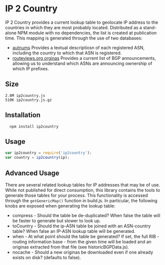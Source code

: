 IP 2 Country
============

IP 2 Country provides a current lookup table to geolocate IP address to
the countries in which they are most probably located. Distributed as a
stand-alone NPM module with no dependencies, the list is created at publication
time. This mapping is generated through the use of two databases:

 * [autnums](http://www.cidr-report.org/as2.0/autnums.html) Provides a
    textual descriptiosn of each registered ASN, including the country to which
    that ASN is registered.
 * [routeviews.org orginas](http://www.routeviews.org/) Provides a
    current list of BGP announcements, allowing us to understand which ASNs
    are announcing ownership of which IP prefixes.

Size
-----

```
2.0M ip2country.js
510K ip2country.js.gz
```

Installation
-----

```
  npm install ip2country
```

Usage
-----

```javascript
var ip2country = require('ip2country');
var country = ip2country(ip);
```

Advanced Usage
--------------

There are several related lookup tables for IP addresses that may be of use.
While not published for direct consumption, this library contains the tools
to generate those tables for your process. This functionality is accessed
through the ```getGenericMap()``` function in build.js. In particular, the
following knobs are exposed when generating the lookup table:

  * compress - Should the table be de-duplicated? When false the table will be
    faster to generate but slower to look up.
  * toCountry - Should the ip-ASN table be joined with an ASN-country table?
    When false an IP-ASN lookup table will be generated.
  * when - At what point should the table be generated? If set, the full RIB -
    routing information base - from the given time will be loaded and an
    originas extracted from that file (see historicBGPData.js).
  * nocache - Should a new originas be downloaded even if one already exists
    on disk? (defaults to false).
